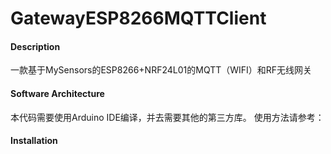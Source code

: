 # GatewayESP8266MQTTClient

#### Description
一款基于MySensors的ESP8266+NRF24L01的MQTT（WIFI）和RF无线网关

#### Software Architecture
本代码需要使用Arduino IDE编译，并去需要其他的第三方库。
使用方法请参考：


#### Installation

